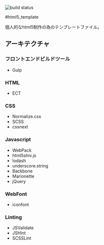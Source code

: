 ![build status](https://circleci.com/gh/a-know/awesome_events.svg?style=shield&circle-token=909f4f1969518ecad5ef4b9fea96adcda9a9fcf3)

#html5_template

個人的なhtml5制作の為のテンプレートファイル。

## アーキテクチャ
### フロントエンドビルドツール
*   Gulp

### HTML
*   ECT

### CSS
*   Normalize.css
*   SCSS
*   cssnext

### Javascript
*   WebPack
*   html5shiv.js
*   lodash
*   underscore.string
*   Backbone
*   Marionette
*   jQuery

### WebFont
*   iconfont

### Linting
*   JSValidate
*   JSHint
*   SCSSLint
